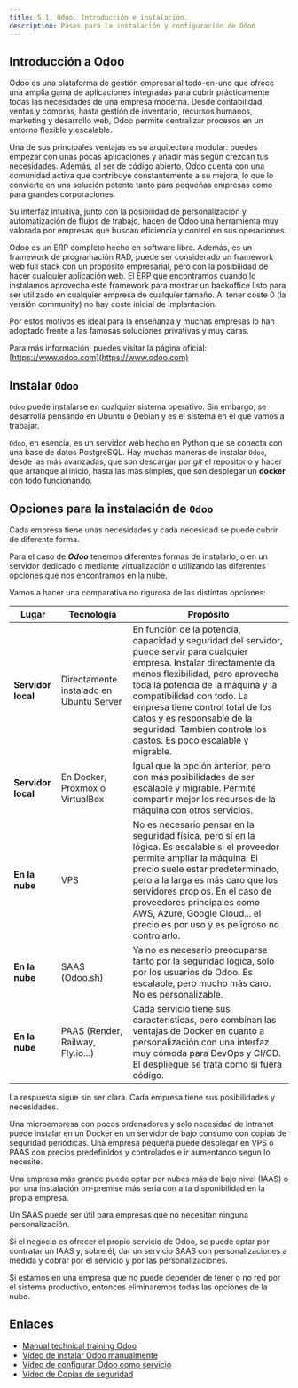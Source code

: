 ```yaml
---
title: 5.1. Odoo. Introducción e instalación.
description: Pasos para la instalación y configuración de Odoo
---
```



## Introducción a Odoo

Odoo es una plataforma de gestión empresarial todo-en-uno que ofrece una amplia gama de aplicaciones integradas para cubrir prácticamente todas las necesidades de una empresa moderna. Desde contabilidad, ventas y compras, hasta gestión de inventario, recursos humanos, marketing y desarrollo web, Odoo permite centralizar procesos en un entorno flexible y escalable.

Una de sus principales ventajas es su arquitectura modular: puedes empezar con unas pocas aplicaciones y añadir más según crezcan tus necesidades. Además, al ser de código abierto, Odoo cuenta con una comunidad activa que contribuye constantemente a su mejora, lo que lo convierte en una solución potente tanto para pequeñas empresas como para grandes corporaciones.

Su interfaz intuitiva, junto con la posibilidad de personalización y automatización de flujos de trabajo, hacen de Odoo una herramienta muy valorada por empresas que buscan eficiencia y control en sus operaciones.

Odoo es un ERP completo hecho en software libre. Además, es un framework de programación RAD, puede ser considerado un framework web full stack con un propósito empresarial, pero con la posibilidad de hacer cualquier aplicación web. El ERP que encontramos cuando lo instalamos aprovecha este framework para mostrar un backoffice listo para ser utilizado en cualquier empresa de cualquier tamaño. Al tener coste 0 (la versión community) no hay coste inicial de implantación.

Por estos motivos es ideal para la enseñanza y muchas empresas lo han adoptado frente a las famosas soluciones privativas y muy caras.

Para más información, puedes visitar la página oficial: [https://www.odoo.com](https://www.odoo.com)


## Instalar `Odoo`

`Odoo` puede instalarse en cualquier sistema operativo. Sin embargo, se desarrolla pensando en Ubuntu o Debian y es el sistema en el que vamos a trabajar.

`Odoo`, en esencia, es un servidor web hecho en Python que se conecta con una base de datos PostgreSQL. Hay muchas maneras de instalar `Odoo`, desde las más avanzadas, que son descargar por *git* el repositorio y hacer que arranque al inicio, hasta las más simples, que son desplegar un **docker** con todo funcionando.


## Opciones para la instalación de `Odoo`

Cada empresa tiene unas necesidades y cada necesidad se puede cubrir de diferente forma.

Para el caso de ***Odoo*** tenemos diferentes formas de instalarlo, o en un servidor dedicado o mediante virtualización o utilizando las diferentes opciones que nos encontramos en la nube.

Vamos a hacer una comparativa no rigurosa de las distintas opciones:

| **Lugar** | **Tecnología** | **Propósito** |
| --- | --- | --- |
| **Servidor local** | Directamente instalado en Ubuntu Server | En función de la potencia, capacidad y seguridad del servidor, puede servir para cualquier empresa. Instalar directamente da menos flexibilidad, pero aprovecha toda la potencia de la máquina y la compatibilidad con todo. La empresa tiene control total de los datos y es responsable de la seguridad. También controla los gastos. Es poco escalable y migrable. |
| **Servidor local** | En Docker, Proxmox o VirtualBox  | Igual que la opción anterior, pero con más posibilidades de ser escalable y migrable. Permite compartir mejor los recursos de la máquina con otros servicios. |
| **En la nube**     | VPS | No es necesario pensar en la seguridad física, pero sí en la lógica. Es escalable si el proveedor permite ampliar la máquina. El precio suele estar predeterminado, pero a la larga es más caro que los servidores propios. En el caso de proveedores principales como AWS, Azure, Google Cloud... el precio es por uso y es peligroso no controlarlo. |
| **En la nube**     | SAAS (Odoo.sh) | Ya no es necesario preocuparse tanto por la seguridad lógica, solo por los usuarios de Odoo. Es escalable, pero mucho más caro. No es personalizable.  |
| **En la nube**     | PAAS (Render, Railway, Fly.io...)      | Cada servicio tiene sus características, pero combinan las ventajas de Docker en cuanto a personalización con una interfaz muy cómoda para DevOps y CI/CD. El despliegue se trata como si fuera código. |

La respuesta sigue sin ser clara. Cada empresa tiene sus posibilidades y necesidades. 

Una microempresa con pocos ordenadores y solo necesidad de intranet puede instalar en un Docker en un servidor de bajo consumo con copias de seguridad periódicas. Una empresa pequeña puede desplegar en VPS o PAAS con precios predefinidos y controlados e ir aumentando según lo necesite. 

Una empresa más grande puede optar por nubes más de bajo nivel (IAAS) o por una instalación on-premise más seria con alta disponibilidad en la propia empresa. 

Un SAAS puede ser útil para empresas que no necesitan ninguna personalización. 

Si el negocio es ofrecer el propio servicio de Odoo, se puede optar por contratar un IAAS y, sobre él, dar un servicio SAAS con personalizaciones a medida y cobrar por el servicio y por las personalizaciones.

Si estamos en una empresa que no puede depender de tener o no red por el sistema productivo, entonces eliminaremos todas las opciones de la nube.


## Enlaces

-   [Manual technical training Odoo](https://github.com/odoo/technical-training/tree/12.0-99-sysadmin)
-   [Vídeo de instalar Odoo manualmente](https://www.youtube.com/watch?v=IPjqbwA814Q)
-   [Vídeo de configurar Odoo como servicio](https://www.youtube.com/watch?v=36XolOPbOFI)
-   [Vídeo de Copias de seguridad](https://www.youtube.com/watch?v=AvMXfYAD0PA)
